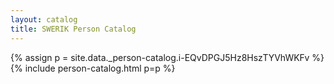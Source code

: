 ```yaml
---
layout: catalog
title: SWERIK Person Catalog
---
```

{% assign p = site.data._person-catalog.i-EQvDPGJ5Hz8HszTYVhWKFv %}
{% include person-catalog.html p=p %}

